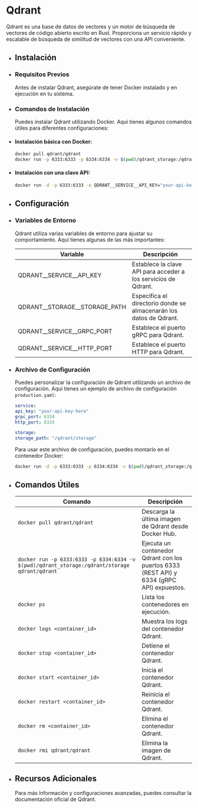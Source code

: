 # Qdrant

Qdrant es una base de datos de vectores y un motor de búsqueda de vectores de código abierto escrito en Rust. Proporciona un servicio rápido y escalable de búsqueda de similitud de vectores con una API conveniente.
- ## Instalación
- ### Requisitos Previos
  
  Antes de instalar Qdrant, asegúrate de tener Docker instalado y en ejecución en tu sistema.
- ### Comandos de Instalación
  
  Puedes instalar Qdrant utilizando Docker. Aquí tienes algunos comandos útiles para diferentes configuraciones:
- #### Instalación básica con Docker:
  
  ```bash
  docker pull qdrant/qdrant
  docker run -p 6333:6333 -p 6334:6334 -v $(pwd)/qdrant_storage:/qdrant/storage qdrant/qdrant
  ```
- #### Instalación con una clave API:
  
  ```bash
  docker run -d -p 6333:6333 -e QDRANT__SERVICE__API_KEY="your-api-key-here" -v "${PWD}/qdrant_storage:/qdrant/storage:z" qdrant/qdrant
  ```
- ## Configuración
- ### Variables de Entorno
  
  Qdrant utiliza varias variables de entorno para ajustar su comportamiento. Aquí tienes algunas de las más importantes:
  
  | Variable                             | Descripción                                                  |
  |--------------------------------------|-------------------------------------------------------------|
  | QDRANT__SERVICE__API_KEY             | Establece la clave API para acceder a los servicios de Qdrant. |
  | QDRANT__STORAGE__STORAGE_PATH        | Especifica el directorio donde se almacenarán los datos de Qdrant. |
  | QDRANT__SERVICE__GRPC_PORT           | Establece el puerto gRPC para Qdrant.                       |
  | QDRANT__SERVICE__HTTP_PORT           | Establece el puerto HTTP para Qdrant.                       |
- ### Archivo de Configuración
  
  Puedes personalizar la configuración de Qdrant utilizando un archivo de configuración. Aquí tienes un ejemplo de archivo de configuración `production.yaml`:
  
  ```yaml
  service:
  api_key: "your-api-key-here"
  grpc_port: 6334
  http_port: 6333
  
  storage:
  storage_path: "/qdrant/storage"
  ```
  
  Para usar este archivo de configuración, puedes montarlo en el contenedor Docker:
  
  ```bash
  docker run -d -p 6333:6333 -p 6334:6334 -v $(pwd)/qdrant_storage:/qdrant/storage -v $(pwd)/custom_config.yaml:/qdrant/config/production.yaml qdrant/qdrant
  ```
- ## Comandos Útiles
  
  | Comando                                 | Descripción                                                  |
  |-----------------------------------------|-------------------------------------------------------------|
  | `docker pull qdrant/qdrant`            | Descarga la última imagen de Qdrant desde Docker Hub.      |
  | `docker run -p 6333:6333 -p 6334:6334 -v $(pwd)/qdrant_storage:/qdrant/storage qdrant/qdrant` | Ejecuta un contenedor Qdrant con los puertos 6333 (REST API) y 6334 (gRPC API) expuestos. |
  | `docker ps`                             | Lista los contenedores en ejecución.                        |
  | `docker logs <container_id>`           | Muestra los logs del contenedor Qdrant.                    |
  | `docker stop <container_id>`           | Detiene el contenedor Qdrant.                              |
  | `docker start <container_id>`          | Inicia el contenedor Qdrant.                               |
  | `docker restart <container_id>`        | Reinicia el contenedor Qdrant.                             |
  | `docker rm <container_id>`             | Elimina el contenedor Qdrant.                              |
  | `docker rmi qdrant/qdrant`             | Elimina la imagen de Qdrant.                               |
- ## Recursos Adicionales
  
  Para más información y configuraciones avanzadas, puedes consultar la documentación oficial de Qdrant.